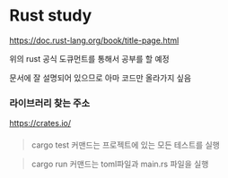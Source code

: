 # Rust study
 
https://doc.rust-lang.org/book/title-page.html

위의 rust 공식 도큐먼트를 통해서 공부를 할 예정

문서에 잘 설명되어 있으므로 아마 코드만 올라가지 싶음

### 라이브러리 찾는 주소
https://crates.io/

####
> cargo test 커맨드는 프로젝트에 있는 모든 테스트를 실행

> cargo run 커맨드는 toml파일과 main.rs 파일을 실행